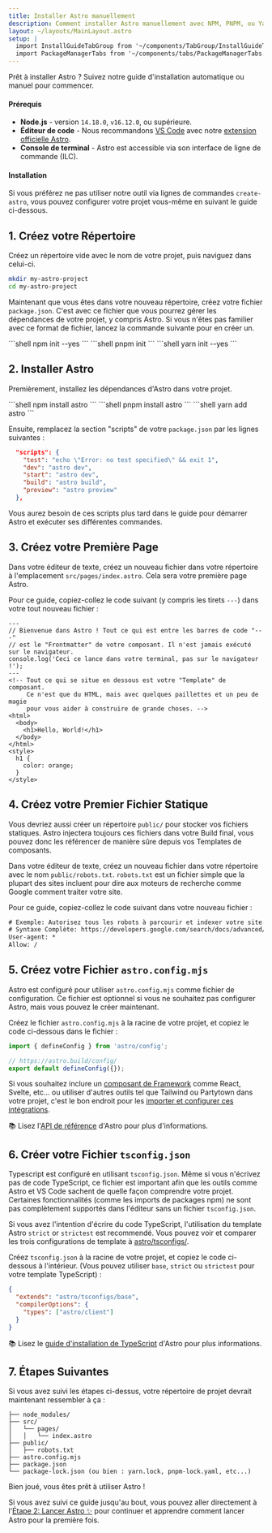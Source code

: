 ```yaml
---
title: Installer Astro manuellement
description: Comment installer Astro manuellement avec NPM, PNPM, ou Yarn.
layout: ~/layouts/MainLayout.astro
setup: |
  import InstallGuideTabGroup from '~/components/TabGroup/InstallGuideTabGroup.astro';
  import PackageManagerTabs from '~/components/tabs/PackageManagerTabs.astro'
---
```


Prêt à installer Astro ? Suivez notre guide d'installation automatique ou manuel pour commencer.

#### Prérequis

- **Node.js** - version `14.18.0`, `v16.12.0`, ou supérieure.
- **Éditeur de code** - Nous recommandons [VS Code](https://code.visualstudio.com/) avec notre [extension officielle Astro](https://marketplace.visualstudio.com/items?itemName=astro-build.astro-vscode).
- **Console de terminal** - Astro est accessible via son interface de ligne de commande (ILC).

<InstallGuideTabGroup />

#### Installation

Si vous préférez ne pas utiliser notre outil via lignes de commandes `create-astro`, vous pouvez configurer votre projet vous-même en suivant le guide ci-dessous.

## 1. Créez votre Répertoire

Créez un répertoire vide avec le nom de votre projet, puis naviguez dans celui-ci.

```bash
mkdir my-astro-project
cd my-astro-project
```

Maintenant que vous êtes dans votre nouveau répertoire, créez votre fichier `package.json`. C'est avec ce fichier que vous pourrez gérer les dépendances de votre projet, y compris Astro. Si vous n'êtes pas familier avec ce format de fichier, lancez la commande suivante pour en créer un.

<PackageManagerTabs>
  <Fragment slot="npm">
  ```shell
  npm init --yes
  ```
  </Fragment>
  <Fragment slot="pnpm">
  ```shell
  pnpm init
  ```
  </Fragment>
  <Fragment slot="yarn">
  ```shell
  yarn init --yes
  ```
  </Fragment>
</PackageManagerTabs>

## 2. Installer Astro

Premièrement, installez les dépendances d'Astro dans votre projet.

<PackageManagerTabs>
  <Fragment slot="npm">
  ```shell
  npm install astro
  ```
  </Fragment>
  <Fragment slot="pnpm">
  ```shell
  pnpm install astro
  ```
  </Fragment>
  <Fragment slot="yarn">
  ```shell
  yarn add astro
  ```
  </Fragment>
</PackageManagerTabs>

Ensuite, remplacez la section "scripts" de votre `package.json` par les lignes suivantes :

```json title="package.json" del={2} ins={3-6}
  "scripts": {
    "test": "echo \"Error: no test specified\" && exit 1",
    "dev": "astro dev",
    "start": "astro dev",
    "build": "astro build",
    "preview": "astro preview"
  },
```

Vous aurez besoin de ces scripts plus tard dans le guide pour démarrer Astro et exécuter ses différentes commandes.

## 3. Créez votre Première Page

Dans votre éditeur de texte, créez un nouveau fichier dans votre répertoire à l'emplacement `src/pages/index.astro`. Cela sera votre première page Astro.

Pour ce guide, copiez-collez le code suivant (y compris les tirets `---`) dans votre tout nouveau fichier :

```astro
---
// Bienvenue dans Astro ! Tout ce qui est entre les barres de code "---"
// est le "Frontmatter" de votre composant. Il n'est jamais exécuté sur le navigateur.
console.log('Ceci ce lance dans votre terminal, pas sur le navigateur !');
---
<!-- Tout ce qui se situe en dessous est votre "Template" de composant.
     Ce n'est que du HTML, mais avec quelques paillettes et un peu de magie
     pour vous aider à construire de grande choses. -->
<html>
  <body>
    <h1>Hello, World!</h1>
  </body>
</html>
<style>
  h1 {
    color: orange;
  }
</style>
```

## 4. Créez votre Premier Fichier Statique

Vous devriez aussi créer un répertoire `public/` pour stocker vos fichiers statiques. Astro injectera toujours ces fichiers dans votre Build final, vous pouvez donc les référencer de manière sûre depuis vos Templates de composants.

Dans votre éditeur de texte, créez un nouveau fichier dans votre répertoire avec le nom `public/robots.txt`. `robots.txt` est un fichier simple que la plupart des sites incluent pour dire aux moteurs de recherche comme Google comment traiter votre site.

Pour ce guide, copiez-collez le code suivant dans votre nouveau fichier :

```diff title="public/robots.txt"
# Exemple: Autorisez tous les robots à parcourir et indexer votre site.
# Syntaxe Complète: https://developers.google.com/search/docs/advanced/robots/create-robots-txt
User-agent: *
Allow: /
```

## 5. Créez votre Fichier `astro.config.mjs`

Astro est configuré pour utiliser `astro.config.mjs` comme fichier de configuration. Ce fichier est optionnel si vous ne souhaitez pas configurer Astro, mais vous pouvez le créer maintenant.

Créez le fichier `astro.config.mjs` à la racine de votre projet, et copiez le code ci-dessous dans le fichier :

```js title="astro.config.mjs"
import { defineConfig } from 'astro/config';

// https://astro.build/config/
export default defineConfig({});
```

Si vous souhaitez inclure un [composant de Framework](/fr/core-concepts/framework-components/) comme React, Svelte, etc... ou utiliser d'autres outils tel que Tailwind ou Partytown dans votre projet, c'est le bon endroit pour les [importer et configurer ces intégrations](/fr/guides/integrations-guide/).

📚 Lisez l'[API de référence](/fr/reference/configuration-reference/) d'Astro pour plus d'informations.

## 6. Créer votre Fichier `tsconfig.json`

Typescript est configuré en utilisant `tsconfig.json`. Même si vous n'écrivez pas de code TypeScript, ce fichier est important afin que les outils comme Astro et VS Code sachent de quelle façon comprendre votre projet. Certaines fonctionnalités (comme les imports de packages npm) ne sont pas complètement supportés dans l'éditeur sans un fichier `tsconfig.json`.

Si vous avez l'intention d'écrire du code TypeScript, l'utilisation du template Astro `strict` or `strictest` est recommendé. Vous pouvez voir et comparer les trois configurations de template à [astro/tsconfigs/](https://github.com/withastro/astro/blob/main/packages/astro/tsconfigs/).

Créez `tsconfig.json` à la racine de votre projet, et copiez le code ci-dessous à l'intérieur. (Vous pouvez utiliser `base`, `strict` ou `strictest` pour votre template TypeScript) :

```json title="tsconfig.json" "base"
{
  "extends": "astro/tsconfigs/base",
  "compilerOptions": {
    "types": ["astro/client"]
  }
}
```

📚 Lisez le [guide d'installation de TypeScript](/fr/guides/typescript/#mise-en-place) d'Astro pour plus informations.

## 7. Étapes Suivantes

Si vous avez suivi les étapes ci-dessus, votre répertoire de projet devrait maintenant ressembler à ça :

```
├── node_modules/
├── src/
│   └── pages/
│   │   └── index.astro
├── public/
│   ├── robots.txt
├── astro.config.mjs
├── package.json
└── package-lock.json (ou bien : yarn.lock, pnpm-lock.yaml, etc...)
```

Bien joué, vous êtes prêt à utiliser Astro !

Si vous avez suivi ce guide jusqu'au bout, vous pouvez aller directement à l'[Étape 2: Lancer Astro ✨](/fr/install/auto/#2-lancer-astro-) pour continuer et apprendre comment lancer Astro pour la première fois.

